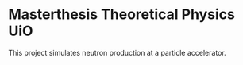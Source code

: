 # Masterthesis Theoretical Physics UiO
This project simulates neutron production at a particle accelerator. 
